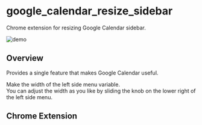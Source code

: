 # google_calendar_resize_sidebar
Chrome extension for resizing Google Calendar sidebar.

![demo](https://user-images.githubusercontent.com/16278388/215399402-05c46ae2-add8-478f-abe5-cc3e98a53209.jpg)

## Overview
Provides a single feature that makes Google Calendar useful.

Make the width of the left side menu variable.  
You can adjust the width as you like by sliding the knob on the lower right of the left side menu.

## Chrome Extension
